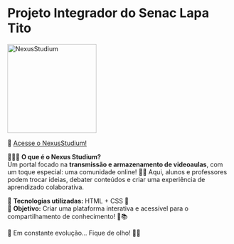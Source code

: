 # Projeto Integrador do Senac Lapa Tito
<img src="img/logomarca-png.png" alt="NexusStudium" width="200">
 
🎥 [Acesse o NexusStudium!](https://standbytheboy.github.io/NexusStudium/)
 
 
 
👨‍💻💡 **O que é o Nexus Studium?**  
Um portal focado na **transmissão e armazenamento de videoaulas**, com um toque especial: uma comunidade online! 💬✨ Aqui, alunos e professores podem trocar ideias, debater conteúdos e criar uma experiência de aprendizado colaborativa.  
 
📌 **Tecnologias utilizadas:** HTML + CSS 🎨  
🎯 **Objetivo:** Criar uma plataforma interativa e acessível para o compartilhamento de conhecimento! 🚀📚  
 
🔧 Em constante evolução... Fique de olho! 👀🔥
